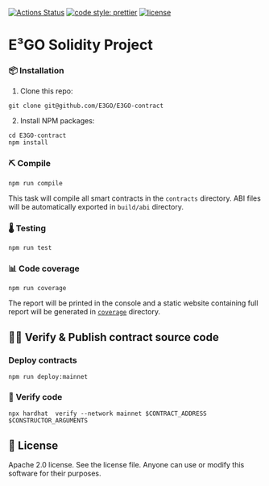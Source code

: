 [![Actions Status](https://github.com/E3GO/E3GO-contract/workflows/master/badge.svg)](https://github.com/E3GO/E3GO-contract/actions)
[![code style: prettier](https://img.shields.io/badge/code_style-prettier-ff69b4.svg)](https://github.com/prettier/prettier)
[![license](https://img.shields.io/badge/License-Apache%202.0-blue.svg)](https://opensource.org/licenses/Apache-2.0)

# E³GO Solidity Project


### 📦 Installation

1. Clone this repo:
```console
git clone git@github.com/E3GO/E3GO-contract
```

2. Install NPM packages:
```console
cd E3GO-contract
npm install
```

### ⛏️ Compile

```console
npm run compile
```

This task will compile all smart contracts in the `contracts` directory.
ABI files will be automatically exported in `build/abi` directory.


### 🌡️ Testing

```console
npm run test
```

### 📊 Code coverage

```console
npm run coverage
```

The report will be printed in the console and a static website containing full report will be generated in [`coverage`](https://vachmara.github.io/tGHP/coverage) directory.


## 🐱‍💻 Verify & Publish contract source code

### Deploy contracts 
```console
npm run deploy:mainnet
```

### 🔐 Verify code

```console
npx hardhat  verify --network mainnet $CONTRACT_ADDRESS $CONSTRUCTOR_ARGUMENTS
```


## 📄 License

Apache 2.0 license. See the license file.
Anyone can use or modify this software for their purposes.
